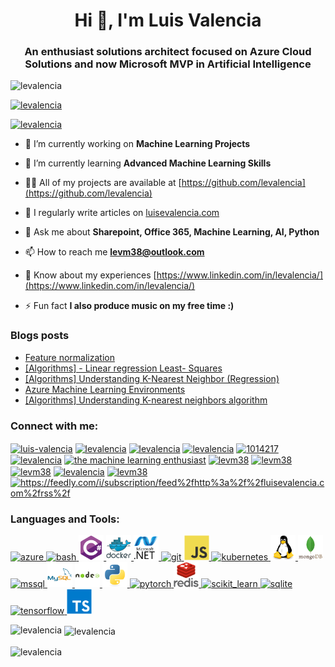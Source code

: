 
<h1 align="center">Hi 👋, I'm Luis Valencia</h1>
<h3 align="center">An enthusiast solutions architect focused on Azure Cloud Solutions and now Microsoft MVP in Artificial Intelligence</h3>

<p align="left"> <img src="https://komarev.com/ghpvc/?username=levalencia&label=Profile%20views&color=0e75b6&style=flat" alt="levalencia" /> </p>

<p align="left"> <a href="https://github.com/ryo-ma/github-profile-trophy"><img src="https://github-profile-trophy.vercel.app/?username=levalencia" alt="levalencia" /></a> </p>

<p align="left"> <a href="https://twitter.com/levalencia" target="blank"><img src="https://img.shields.io/twitter/follow/levalencia?logo=twitter&style=for-the-badge" alt="levalencia" /></a> </p>

- 🔭 I’m currently working on **Machine Learning Projects**

- 🌱 I’m currently learning **Advanced Machine Learning Skills**

- 👨‍💻 All of my projects are available at [https://github.com/levalencia](https://github.com/levalencia)

- 📝 I regularly write articles on [luisevalencia.com](luisevalencia.com)

- 💬 Ask me about **Sharepoint, Office 365, Machine Learning, AI, Python**

- 📫 How to reach me **levm38@outlook.com**

- 📄 Know about my experiences [https://www.linkedin.com/in/levalencia/](https://www.linkedin.com/in/levalencia/)

- ⚡ Fun fact **I also produce music on my free time :)**

### Blogs posts
<!-- BLOG-POST-LIST:START -->
- [Feature normalization](http://luisevalencia.com/feature-normalization/)
- [[Algorithms] - Linear regression Least- Squares](http://luisevalencia.com/algorithms/)
- [[Algorithms] Understanding K-Nearest Neighbor (Regression)](http://luisevalencia.com/post/)
- [Azure Machine Learning Environments](http://luisevalencia.com/azure-machine-learning-environments/)
- [[Algorithms] Understanding K-nearest neighbors algorithm](http://luisevalencia.com/algorithms-understanding-k-nearest-neighbors-algorithm/)
<!-- BLOG-POST-LIST:END -->

<h3 align="left">Connect with me:</h3>
<p align="left">
<a href="https://codepen.io/luis-valencia" target="blank"><img align="center" src="https://raw.githubusercontent.com/rahuldkjain/github-profile-readme-generator/master/src/images/icons/Social/codepen.svg" alt="luis-valencia" height="30" width="40" /></a>
<a href="https://dev.to/levalencia" target="blank"><img align="center" src="https://cdn.jsdelivr.net/npm/simple-icons@3.0.1/icons/dev-dot-to.svg" alt="levalencia" height="30" width="40" /></a>
<a href="https://twitter.com/levalencia" target="blank"><img align="center" src="https://raw.githubusercontent.com/rahuldkjain/github-profile-readme-generator/master/src/images/icons/Social/twitter.svg" alt="levalencia" height="30" width="40" /></a>
<a href="https://linkedin.com/in/levalencia" target="blank"><img align="center" src="https://raw.githubusercontent.com/rahuldkjain/github-profile-readme-generator/master/src/images/icons/Social/linked-in-alt.svg" alt="levalencia" height="30" width="40" /></a>
<a href="https://stackoverflow.com/users/1014217" target="blank"><img align="center" src="https://raw.githubusercontent.com/rahuldkjain/github-profile-readme-generator/master/src/images/icons/Social/stack-overflow.svg" alt="1014217" height="30" width="40" /></a>
<a href="https://kaggle.com/levalencia" target="blank"><img align="center" src="https://raw.githubusercontent.com/rahuldkjain/github-profile-readme-generator/master/src/images/icons/Social/kaggle.svg" alt="levalencia" height="30" width="40" /></a>
<a href="https://www.youtube.com/c/the machine learning enthusiast" target="blank"><img align="center" src="https://raw.githubusercontent.com/rahuldkjain/github-profile-readme-generator/master/src/images/icons/Social/youtube.svg" alt="the machine learning enthusiast" height="30" width="40" /></a>
<a href="https://www.codechef.com/users/levm38" target="blank"><img align="center" src="https://cdn.jsdelivr.net/npm/simple-icons@3.1.0/icons/codechef.svg" alt="levm38" height="30" width="40" /></a>
<a href="https://www.hackerrank.com/levm38" target="blank"><img align="center" src="https://raw.githubusercontent.com/rahuldkjain/github-profile-readme-generator/master/src/images/icons/Social/hackerrank.svg" alt="levm38" height="30" width="40" /></a>
<a href="https://codeforces.com/profile/levm38" target="blank"><img align="center" src="https://cdn.jsdelivr.net/npm/simple-icons@3.0.1/icons/codeforces.svg" alt="levm38" height="30" width="40" /></a>
<a href="https://www.leetcode.com/levalencia" target="blank"><img align="center" src="https://raw.githubusercontent.com/rahuldkjain/github-profile-readme-generator/master/src/images/icons/Social/leet-code.svg" alt="levalencia" height="30" width="40" /></a>
<a href="https://www.hackerearth.com/levm38" target="blank"><img align="center" src="https://raw.githubusercontent.com/rahuldkjain/github-profile-readme-generator/master/src/images/icons/Social/hackerearth.svg" alt="levm38" height="30" width="40" /></a>
<a href="/https://feedly.com/i/subscription/feed%2fhttp%3a%2f%2fluisevalencia.com%2frss%2f" target="blank"><img align="center" src="https://raw.githubusercontent.com/rahuldkjain/github-profile-readme-generator/master/src/images/icons/Social/rss.svg" alt="https://feedly.com/i/subscription/feed%2fhttp%3a%2f%2fluisevalencia.com%2frss%2f" height="30" width="40" /></a>
</p>

<h3 align="left">Languages and Tools:</h3>
<p align="left"> <a href="https://azure.microsoft.com/en-in/" target="_blank"> <img src="https://www.vectorlogo.zone/logos/microsoft_azure/microsoft_azure-icon.svg" alt="azure" width="40" height="40"/> </a> <a href="https://www.gnu.org/software/bash/" target="_blank"> <img src="https://www.vectorlogo.zone/logos/gnu_bash/gnu_bash-icon.svg" alt="bash" width="40" height="40"/> </a> <a href="https://www.w3schools.com/cs/" target="_blank"> <img src="https://raw.githubusercontent.com/devicons/devicon/master/icons/csharp/csharp-original.svg" alt="csharp" width="40" height="40"/> </a> <a href="https://www.docker.com/" target="_blank"> <img src="https://raw.githubusercontent.com/devicons/devicon/master/icons/docker/docker-original-wordmark.svg" alt="docker" width="40" height="40"/> </a> <a href="https://dotnet.microsoft.com/" target="_blank"> <img src="https://raw.githubusercontent.com/devicons/devicon/master/icons/dot-net/dot-net-original-wordmark.svg" alt="dotnet" width="40" height="40"/> </a> <a href="https://git-scm.com/" target="_blank"> <img src="https://www.vectorlogo.zone/logos/git-scm/git-scm-icon.svg" alt="git" width="40" height="40"/> </a> <a href="https://developer.mozilla.org/en-US/docs/Web/JavaScript" target="_blank"> <img src="https://raw.githubusercontent.com/devicons/devicon/master/icons/javascript/javascript-original.svg" alt="javascript" width="40" height="40"/> </a> <a href="https://kubernetes.io" target="_blank"> <img src="https://www.vectorlogo.zone/logos/kubernetes/kubernetes-icon.svg" alt="kubernetes" width="40" height="40"/> </a> <a href="https://www.linux.org/" target="_blank"> <img src="https://raw.githubusercontent.com/devicons/devicon/master/icons/linux/linux-original.svg" alt="linux" width="40" height="40"/> </a> <a href="https://www.mongodb.com/" target="_blank"> <img src="https://raw.githubusercontent.com/devicons/devicon/master/icons/mongodb/mongodb-original-wordmark.svg" alt="mongodb" width="40" height="40"/> </a> <a href="https://www.microsoft.com/en-us/sql-server" target="_blank"> <img src="https://www.svgrepo.com/show/303229/microsoft-sql-server-logo.svg" alt="mssql" width="40" height="40"/> </a> <a href="https://www.mysql.com/" target="_blank"> <img src="https://raw.githubusercontent.com/devicons/devicon/master/icons/mysql/mysql-original-wordmark.svg" alt="mysql" width="40" height="40"/> </a> <a href="https://nodejs.org" target="_blank"> <img src="https://raw.githubusercontent.com/devicons/devicon/master/icons/nodejs/nodejs-original-wordmark.svg" alt="nodejs" width="40" height="40"/> </a> <a href="https://www.python.org" target="_blank"> <img src="https://raw.githubusercontent.com/devicons/devicon/master/icons/python/python-original.svg" alt="python" width="40" height="40"/> </a> <a href="https://pytorch.org/" target="_blank"> <img src="https://www.vectorlogo.zone/logos/pytorch/pytorch-icon.svg" alt="pytorch" width="40" height="40"/> </a> <a href="https://redis.io" target="_blank"> <img src="https://raw.githubusercontent.com/devicons/devicon/master/icons/redis/redis-original-wordmark.svg" alt="redis" width="40" height="40"/> </a> <a href="https://scikit-learn.org/" target="_blank"> <img src="https://upload.wikimedia.org/wikipedia/commons/0/05/Scikit_learn_logo_small.svg" alt="scikit_learn" width="40" height="40"/> </a> <a href="https://www.sqlite.org/" target="_blank"> <img src="https://www.vectorlogo.zone/logos/sqlite/sqlite-icon.svg" alt="sqlite" width="40" height="40"/> </a> <a href="https://www.tensorflow.org" target="_blank"> <img src="https://www.vectorlogo.zone/logos/tensorflow/tensorflow-icon.svg" alt="tensorflow" width="40" height="40"/> </a> <a href="https://www.typescriptlang.org/" target="_blank"> <img src="https://raw.githubusercontent.com/devicons/devicon/master/icons/typescript/typescript-original.svg" alt="typescript" width="40" height="40"/> </a> </p>

<p><img align="left" src="https://github-readme-stats.vercel.app/api/top-langs?username=levalencia&show_icons=true&locale=en&layout=compact" alt="levalencia" /></p>

<p>&nbsp;<img align="center" src="https://github-readme-stats.vercel.app/api?username=levalencia&show_icons=true&locale=en" alt="levalencia" /></p>

<p><img align="center" src="https://github-readme-streak-stats.herokuapp.com/?user=levalencia&" alt="levalencia" /></p>


